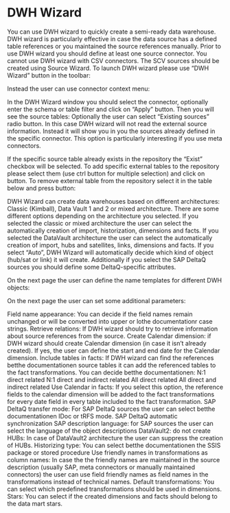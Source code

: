 # DWH Wizard

You can use DWH wizard to quickly create a semi-ready data warehouse. DWH wizard is particularly effective in case the data source has a defined table references or you maintained the source references manually. Prior to use DWH wizard you should define at least one source connector. You cannot use DWH wizard with CSV connectors. The SCV sources should be created using Source Wizard. To launch DWH wizard please use “DWH Wizard” button in the toolbar:

Instead the user can use connector context menu:

In the DWH Wizard window you should select the connector, optionally enter the schema or table filter and click on “Apply” button. Then you will see the source tables: Optionally the user can select “Existing sources” radio button. In this case DWH wizard will not read the external source information. Instead it will show you in you the sources already defined in the specific connector. This option is particularly interesting if you use meta connectors.

If the specific source table already exists in the repository the “Exist” checkbox will be selected. To add specific external tables to the repository please select them (use ctrl button for multiple selection) and click on button. To remove external table from the repository select it in the table below and press button:

DWH Wizard can create data warehouses based on different architectures: Classic (Kimball), Data Vault 1 and 2 or mixed architecture. There are some different options depending on the architecture you selected. If you selected the classic or mixed architecture the user can select the automatically creation of import, historization, dimensions and facts. If you selected the DataVault architecture the user can select the automatically creation of import, hubs and satellites, links, dimensions and facts. If you select “Auto”, DWH Wizard will automatically decide which kind of object (hub/sat or link) it will create. Additionally if you select the SAP DeltaQ sources you should define some DeltaQ-specific attributes.

On the next page the user can define the name templates for different DWH objects:

On the next page the user can set some additional parameters:

Field name appearance: You can decide if the field names remain unchanged or will be converted into upper or lothe documentationr case strings. Retrieve relations: If DWH wizard should try to retrieve information about source references from the source. Create Calendar dimension: if DWH wizard should create Calendar dimension (in case it isn’t already created). If yes, the user can define the start and end date for the Calendar dimension. Include tables in facts: If DWH wizard can find the references betthe documentationen source tables it can add the referenced tables to the fact transformations. You can decide betthe documentationen: N:1 direct related N:1 direct and indirect related All direct related All direct and indirect related Use Calendar in facts: If you select this option, the reference fields to the calendar dimension will be added to the fact transformations for every date field in every table included to the fact transformation. SAP DeltaQ transfer mode: For SAP DeltaQ sources the user can select betthe documentationen IDoc or tRFS mode. SAP DeltaQ automatic synchronization SAP description language: for SAP sources the user can select the language of the object descriptions DataVault2: do not create HUBs: In case of DataVault2 architecture the user can suppress the creation of HUBs. Historizing type: You can select betthe documentationen the SSIS package or stored procedure Use friendly names in transformations as column names: In case the the friendly names are maintained in the source description (usually SAP, meta connectors or manually maintained connectors) the user can use field friendly names as field names in the transformations instead of technical names. Default transformations: You can select which predefined transformations should be used in dimensions. Stars: You can select if the created dimensions and facts should belong to the data mart stars.
